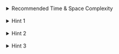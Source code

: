 <br>
<details class="hint-accordion">  
    <summary>Recommended Time & Space Complexity</summary>
    <p>
    You should aim for a solution with <code>O(n)</code> time and <code>O(1)</code> space, where <code>n</code> is the size of the input array.
    </p>
</details>

<br>
<details class="hint-accordion">  
    <summary>Hint 1</summary>
    <p>
    A brute force approach would be to start at each gas station, simulate the process, and return the index where completing the circuit is possible. This would be an <code>O(n^2)</code> time solution. Can you think of a better way? Maybe a greedy approach works.
    </p>
</details>

<br>
<details class="hint-accordion">  
    <summary>Hint 2</summary>
    <p>
   We can immediately return <code>-1</code> if <code>sum(gas) < sum(cost)</code>, as completing the circuit is impossible due to insufficient gas. Otherwise, a solution always exists because the total gas is sufficient to cover the total cost, meaning there must be a valid starting point that allows completing the circuit.
    </p>
</details>

<br>
<details class="hint-accordion">  
    <summary>Hint 3</summary>
    <p>
    We start with a variable <code>total</code> to track the gas balance and initialize the result index to <code>0</code>. As we iterate through the array with index <code>i</code>, we accumulate the difference <code>(gas[i] - cost[i])</code>. If <code>total</code> becomes negative at any index, we reset it to <code>0</code> and update the result index to <code>(i + 1)</code>.
    </p>
</details>